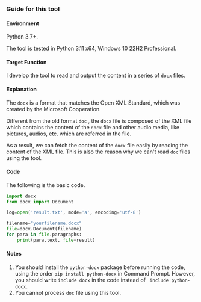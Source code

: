### Guide for this tool 

#### Environment

Python 3.7+.

The tool is tested in Python 3.11 x64, Windows 10 22H2 Professional.

#### Target Function

I develop the tool to read and output the content in a series of `docx` files.

#### Explanation

The `docx` is a format that matches the Open XML Standard, which was created by the Microsoft Cooperation.

Different from the old format `doc` , the `docx` file is composed of the XML file which contains the content of the `docx` file and other audio media, like pictures, audios, etc. which are referred in the file.

As a result, we can fetch the content of the `docx` file easily by reading the content of the XML file. This is also the reason why we can't read `doc` files using the tool. 

#### Code

The following is the basic code.

```python
import docx
from docx import Document

log=open('result.txt', mode='a', encoding='utf-8')

filename="yourfilename.docx"
file=docx.Document(filename)
for para in file.paragraphs:
    print(para.text, file=result)
```

#### Notes

1. You should install the `python-docx` package before running the code, using the order `pip install python-docx` in Command Prompt. However, you should write `include docx` in the code instead of ` include python-docx`.
2. You cannot process `doc` file using this tool.
